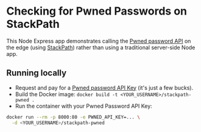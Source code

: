 # Checking for Pwned Passwords on StackPath

This Node Express app demonstrates calling the [Pwned password API](https://haveibeenpwned.com/API/v3) on the edge (using [StackPath](https://www.stackpath.com/)) rather than using a traditional server-side Node app.

## Running locally
- Request and pay for a [Pwned password API Key](https://haveibeenpwned.com/API/Key) (it's just a few bucks).
- Build the Docker image: `docker build -t <YOUR_USERNAME>/stackpath-pwned .`
- Run the container with your Pwned Password API Key: 

```bash
docker run --rm -p 8000:80 -e PWNED_API_KEY=... \
  -d <YOUR_USERNAME>/stackpath-pwned
```
